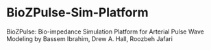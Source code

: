# BioZPulse-Sim-Platform
BioZPulse: Bio-impedance Simulation Platform for Arterial Pulse Wave Modeling by Bassem Ibrahim, Drew A. Hall, Roozbeh Jafari
